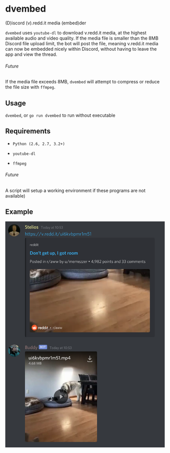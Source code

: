 # dvembed
(D)iscord (v).redd.it media (embed)der

`dvembed` uses `youtube-dl` to download v.redd.it media, at the highest available audio and video quality.
If the media file is smaller than the 8MB Discord file upload limit, the bot will post the file, meaning 
v.redd.it media can now be embedded nicely within Discord, without having to leave the app and view the 
thread.

###### Future
If the media file exceeds 8MB, `dvembed` will attempt to compress or reduce the file size with `ffmpeg`.

## Usage
`dvembed`, or `go run dvembed` to run without executable

## Requirements
- `Python (2.6, 2.7, 3.2+)`

- `youtube-dl`

- `ffmpeg`

###### Future
A script will setup a working environment if these programs are not available)

## Example
![Example](https://github.com/kepler471/dvembed/blob/master/example.png?raw=true)
